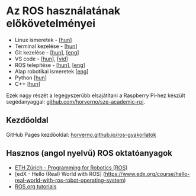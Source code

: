 # Az ROS használatának előkövetelményei

- Linux ismeretek - [[hun](https://github.com/horverno/sze-academic-rpi/blob/master/linuxtut.md)]
- Terminal kezelése - [[hun](https://github.com/horverno/sze-academic-rpi/blob/master/linuxtut.md)]
- Git kezelése - [[hun](https://github.com/horverno/sze-academic-rpi/blob/master/gittut.md)], [[eng](https://lab.github.com/)]
- VS code - [[hun](https://github.com/horverno/sze-academic-rpi/blob/master/vscode.md)], [[vid](https://www.youtube.com/watch?v=QKFjbnWpQ-E)]
- ROS telepítése - [[hun](rosinstall.md)], [[eng](http://wiki.ros.org/kinetic/Installation/Ubuntu)]
- Alap robotikai ismeretek [[eng](https://github.com/AtsushiSakai/PythonRobotics)]
- Python [[hun](https://github.com/horverno/sze-academic-python)]
- C++ [[hun](https://github.com/hegyhati/ClassRoomExamples)]

Ezek nagy részét a legegyszerűbb elsajátítani a Raspberry Pi-hez készült segédanyaggal: 
[github.com/horverno/sze-academic-rpi](https://github.com/horverno/sze-academic-rpi).

## Kezdőoldal

GitHub Pages kezdőoldal: 
[horverno.github.io/ros-gyakorlatok](https://horverno.github.io/ros-gyakorlatok/)

## Hasznos (angol nyelvű) ROS oktatóanyagok

- [ETH Zürich - Programming for Robotics (ROS)](https://www.youtube.com/watch?v=0BxVPCInS3M&list=PLE-BQwvVGf8HOvwXPgtDfWoxd4Cc6ghiP)
- [edX - Hello (Real) World with ROS] (https://www.edx.org/course/hello-real-world-with-ros-robot-operating-system)
- [ROS.org tutorials](http://wiki.ros.org/ROS/Tutorials)

